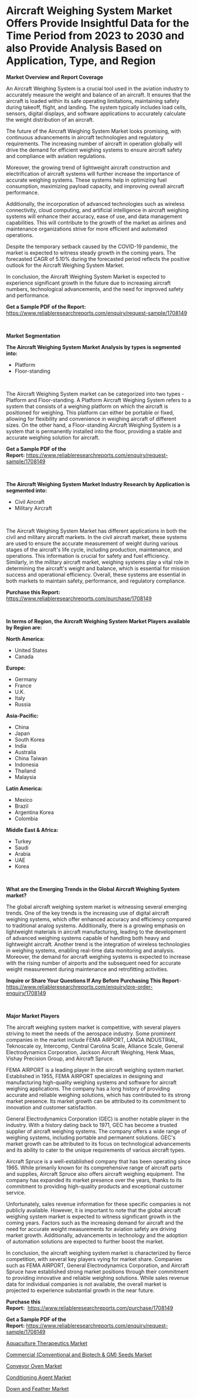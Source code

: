 <p><h1>Aircraft Weighing System Market Offers Provide Insightful Data for the Time Period from 2023 to 2030 and also Provide Analysis Based on Application, Type, and Region</h1></p><p><strong>Market Overview and Report Coverage</strong></p>
<p><p>An Aircraft Weighing System is a crucial tool used in the aviation industry to accurately measure the weight and balance of an aircraft. It ensures that the aircraft is loaded within its safe operating limitations, maintaining safety during takeoff, flight, and landing. The system typically includes load cells, sensors, digital displays, and software applications to accurately calculate the weight distribution of an aircraft.</p><p>The future of the Aircraft Weighing System Market looks promising, with continuous advancements in aircraft technologies and regulatory requirements. The increasing number of aircraft in operation globally will drive the demand for efficient weighing systems to ensure aircraft safety and compliance with aviation regulations.</p><p>Moreover, the growing trend of lightweight aircraft construction and electrification of aircraft systems will further increase the importance of accurate weighing systems. These systems help in optimizing fuel consumption, maximizing payload capacity, and improving overall aircraft performance.</p><p>Additionally, the incorporation of advanced technologies such as wireless connectivity, cloud computing, and artificial intelligence in aircraft weighing systems will enhance their accuracy, ease of use, and data management capabilities. This will contribute to the growth of the market as airlines and maintenance organizations strive for more efficient and automated operations.</p><p>Despite the temporary setback caused by the COVID-19 pandemic, the market is expected to witness steady growth in the coming years. The forecasted CAGR of 5.10% during the forecasted period reflects the positive outlook for the Aircraft Weighing System Market.</p><p>In conclusion, the Aircraft Weighing System Market is expected to experience significant growth in the future due to increasing aircraft numbers, technological advancements, and the need for improved safety and performance.</p></p>
<p><strong>Get a Sample PDF of the Report:</strong> <a href="https://www.reliableresearchreports.com/enquiry/request-sample/1708149">https://www.reliableresearchreports.com/enquiry/request-sample/1708149</a></p>
<p>&nbsp;</p>
<p><strong>Market Segmentation</strong></p>
<p><strong>The Aircraft Weighing System Market Analysis by types is segmented into:</strong></p>
<p><ul><li>Platform</li><li>Floor-standing</li></ul></p>
<p>&nbsp;</p>
<p><p>The Aircraft Weighing System market can be categorized into two types - Platform and Floor-standing. A Platform Aircraft Weighing System refers to a system that consists of a weighing platform on which the aircraft is positioned for weighing. This platform can either be portable or fixed, allowing for flexibility and convenience in weighing aircraft of different sizes. On the other hand, a Floor-standing Aircraft Weighing System is a system that is permanently installed into the floor, providing a stable and accurate weighing solution for aircraft.</p></p>
<p><strong>Get a Sample PDF of the Report:</strong>&nbsp;<a href="https://www.reliableresearchreports.com/enquiry/request-sample/1708149">https://www.reliableresearchreports.com/enquiry/request-sample/1708149</a></p>
<p>&nbsp;</p>
<p><strong>The Aircraft Weighing System Market Industry Research by Application is segmented into:</strong></p>
<p><ul><li>Civil Aircraft</li><li>Military Aircraft</li></ul></p>
<p>&nbsp;</p>
<p><p>The Aircraft Weighing System Market has different applications in both the civil and military aircraft markets. In the civil aircraft market, these systems are used to ensure the accurate measurement of weight during various stages of the aircraft's life cycle, including production, maintenance, and operations. This information is crucial for safety and fuel efficiency. Similarly, in the military aircraft market, weighing systems play a vital role in determining the aircraft's weight and balance, which is essential for mission success and operational efficiency. Overall, these systems are essential in both markets to maintain safety, performance, and regulatory compliance.</p></p>
<p><strong>Purchase this Report:</strong>&nbsp; <a href="https://www.reliableresearchreports.com/purchase/1708149">https://www.reliableresearchreports.com/purchase/1708149</a></p>
<p>&nbsp;</p>
<p><strong>In terms of Region, the Aircraft Weighing System Market Players available by Region are:</strong></p>
<p>
    <p> <strong> North America: </strong>
        <ul>
            <li>United States</li>
            <li>Canada</li>
        </ul>
        </p> 
    <p> <strong> Europe: </strong>
        <ul>
            <li>Germany</li>
            <li>France</li>
            <li>U.K.</li>
            <li>Italy</li>
            <li>Russia</li>
        </ul>
        </p> 
    <p> <strong> Asia-Pacific: </strong>
        <ul>
            <li>China</li>
            <li>Japan</li>
            <li>South Korea</li>
            <li>India</li>
            <li>Australia</li>
            <li>China Taiwan</li>
            <li>Indonesia</li>
            <li>Thailand</li>
            <li>Malaysia</li>
        </ul>
        </p> 
    <p> <strong> Latin America: </strong>
        <ul>
            <li>Mexico</li>
            <li>Brazil</li>
            <li>Argentina Korea</li>
            <li>Colombia</li>
        </ul>
        </p> 
    <p> <strong> Middle East & Africa: </strong>
        <ul>
            <li>Turkey</li>
            <li>Saudi</li>
            <li>Arabia</li>
            <li>UAE</li>
            <li>Korea</li>
        </ul>
    </p>
    </p>
<p>&nbsp;</p>
<p><strong>What are the Emerging Trends in the Global Aircraft Weighing System market?</strong></p>
<p><p>The global aircraft weighing system market is witnessing several emerging trends. One of the key trends is the increasing use of digital aircraft weighing systems, which offer enhanced accuracy and efficiency compared to traditional analog systems. Additionally, there is a growing emphasis on lightweight materials in aircraft manufacturing, leading to the development of advanced weighing systems capable of handling both heavy and lightweight aircraft. Another trend is the integration of wireless technologies in weighing systems, enabling real-time data monitoring and analysis. Moreover, the demand for aircraft weighing systems is expected to increase with the rising number of airports and the subsequent need for accurate weight measurement during maintenance and retrofitting activities.</p></p>
<p><strong>Inquire or Share Your Questions If Any Before Purchasing This Report</strong>- <a href="https://www.reliableresearchreports.com/enquiry/pre-order-enquiry/1708149">https://www.reliableresearchreports.com/enquiry/pre-order-enquiry/1708149</a></p>
<p>&nbsp;</p>
<p><strong>Major Market Players</strong></p>
<p><p>The aircraft weighing system market is competitive, with several players striving to meet the needs of the aerospace industry. Some prominent companies in the market include FEMA AIRPORT, LANGA INDUSTRIAL, Teknoscale oy, Intercomp, Central Carolina Scale, Alliance Scale, General Electrodynamics Corporation, Jackson Aircraft Weighing, Henk Maas, Vishay Precision Group, and Aircraft Spruce.</p><p>FEMA AIRPORT is a leading player in the aircraft weighing system market. Established in 1955, FEMA AIRPORT specializes in designing and manufacturing high-quality weighing systems and software for aircraft weighing applications. The company has a long history of providing accurate and reliable weighing solutions, which has contributed to its strong market presence. Its market growth can be attributed to its commitment to innovation and customer satisfaction.</p><p>General Electrodynamics Corporation (GEC) is another notable player in the industry. With a history dating back to 1971, GEC has become a trusted supplier of aircraft weighing systems. The company offers a wide range of weighing systems, including portable and permanent solutions. GEC's market growth can be attributed to its focus on technological advancements and its ability to cater to the unique requirements of various aircraft types.</p><p>Aircraft Spruce is a well-established company that has been operating since 1965. While primarily known for its comprehensive range of aircraft parts and supplies, Aircraft Spruce also offers aircraft weighing equipment. The company has expanded its market presence over the years, thanks to its commitment to providing high-quality products and exceptional customer service.</p><p>Unfortunately, sales revenue information for these specific companies is not publicly available. However, it is important to note that the global aircraft weighing system market is expected to witness significant growth in the coming years. Factors such as the increasing demand for aircraft and the need for accurate weight measurements for aviation safety are driving market growth. Additionally, advancements in technology and the adoption of automation solutions are expected to further boost the market.</p><p>In conclusion, the aircraft weighing system market is characterized by fierce competition, with several key players vying for market share. Companies such as FEMA AIRPORT, General Electrodynamics Corporation, and Aircraft Spruce have established strong market positions through their commitment to providing innovative and reliable weighing solutions. While sales revenue data for individual companies is not available, the overall market is projected to experience substantial growth in the near future.</p></p>
<p><strong>Purchase this Report:</strong>&nbsp;&nbsp;<a href="https://www.reliableresearchreports.com/purchase/1708149">https://www.reliableresearchreports.com/purchase/1708149</a></p>
<p></p>
<p><strong>Get a Sample PDF of the Report:</strong>&nbsp;<a href="https://www.reliableresearchreports.com/enquiry/request-sample/1708149">https://www.reliableresearchreports.com/enquiry/request-sample/1708149</a></p>
<p><p><a href="https://github.com/aliciawhite5576/Market-Research-Report-List-1/blob/main/aquaculture-therapeutics-market.md">Aquaculture Therapeutics Market</a></p><p><a href="https://github.com/marloy8/Market-Research-Report-List-1/blob/main/commercial-conventional-and-biotech-gm-seeds-market.md">Commercial (Conventional and Biotech & GM) Seeds Market</a></p><p><a href="https://medium.com/@henrykihn/conveyor-oven-market-research-report-its-history-and-forecast-2023-to-2030-f481b5a3ddcd">Conveyor Oven Market</a></p><p><a href="https://medium.com/@jacesipes1996/conditioning-agent-market-insight-market-trends-growth-forecasted-from-2023-to-2030-82e6d301c94f">Conditioning Agent Market</a></p><p><a href="https://medium.com/@beaugrant15/down-and-feather-market-report-reveals-the-latest-trends-and-growth-opportunities-of-this-market-10cdec10da51">Down and Feather Market</a></p></p>
